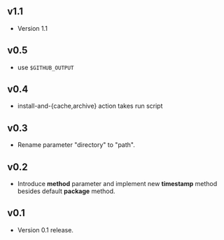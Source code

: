 ## v1.1

- Version 1.1

## v0.5

- use `$GITHUB_OUTPUT`

## v0.4

- install-and-{cache,archive} action takes run script

## v0.3

- Rename parameter "directory" to "path".

## v0.2

- Introduce **method** parameter and implement new **timestamp**
  method besides default **package** method.

## v0.1

- Version 0.1 release.
